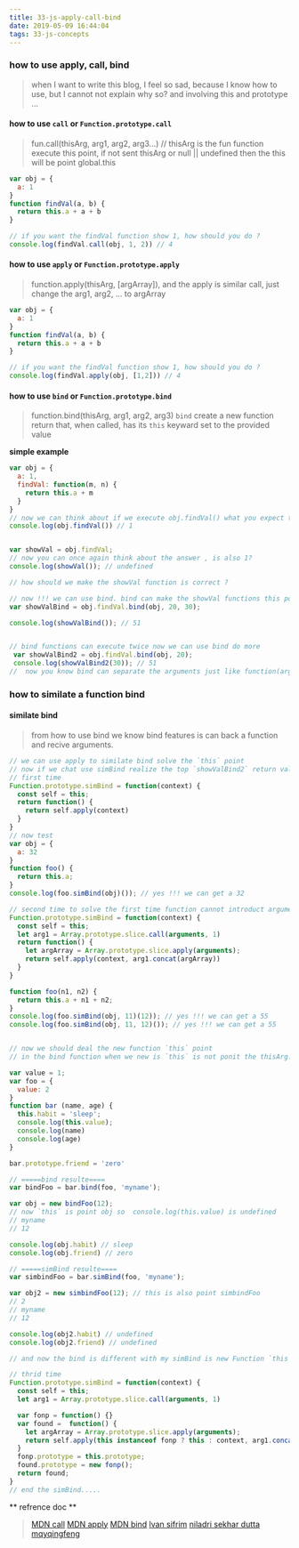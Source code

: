 ```yaml
---
title: 33-js-apply-call-bind
date: 2019-05-09 16:44:04
tags: 33-js-concepts
---
```

### how to use apply, call, bind 
> when I want to write this blog, I feel so sad, because I know how to use, but I cannot not explain why so? and involving this and prototype ...

#### how to use `call` or `Function.prototype.call`

> fun.call(thisArg, arg1, arg2, arg3...) // thisArg is the fun function execute this point, if not sent thisArg or null || undefined then the this will be point global.this

```javascript
var obj = {
  a: 1
}
function findVal(a, b) {
  return this.a + a + b
}

// if you want the findVal function show 1, how should you do ? 
console.log(findVal.call(obj, 1, 2)) // 4
```

#### how to use `apply` or `Function.prototype.apply`
> function.apply(thisArg, [argArray]), and the apply is similar call, just change the arg1, arg2, ... to argArray

```javascript
var obj = {
  a: 1
}
function findVal(a, b) {
  return this.a + a + b
}

// if you want the findVal function show 1, how should you do ? 
console.log(findVal.apply(obj, [1,2])) // 4
```

#### how to use `bind` or `Function.prototype.bind`
> function.bind(thisArg, arg1, arg2, arg3)
  `bind` create a new function return that, when called, has its `this` keyward set to the provided value
  
**simple example**

```javascript
var obj = {
  a: 1,
  findVal: function(m, n) {
    return this.a + m
  }
}
// now we can think about if we execute obj.findVal() what you expect the end ? is 1?
console.log(obj.findVal()) // 1


var showVal = obj.findVal;
// now you can once again think about the answer , is also 1?
console.log(showVal()); // undefined 

// how should we make the showVal function is correct ? 

// now !!! we can use bind. bind can make the showVal functions this point obj
var showValBind = obj.findVal.bind(obj, 20, 30);

console.log(showValBind()); // 51


// bind functions can execute twice now we can use bind do more
 var showValBind2 = obj.findVal.bind(obj, 20);
 console.log(showValBind2(30)); // 51 
//  now you know bind can separate the arguments just like function(arg1)(arg2)
```

### how to similate a function bind

#### similate bind
> from how to use bind we know bind features is can back a function and recive arguments.

```javascript
// we can use apply to similate bind solve the `this` point
// now if we chat use simBind realize the top `showValBind2` return value. what should we write for the simBind ?
// first time
Function.prototype.simBind = function(context) {
  const self = this;
  return function() {
    return self.apply(context)
  }
}
// now test 
var obj = {
  a: 32
}
function foo() {
  return this.a;
}
console.log(foo.simBind(obj)()); // yes !!! we can get a 32

// second time to solve the first time function cannot introduct arguments
Function.prototype.simBind = function(context) {
  const self = this;
  let arg1 = Array.prototype.slice.call(arguments, 1)
  return function() {
    let argArray = Array.prototype.slice.apply(arguments);
    return self.apply(context, arg1.concat(argArray))
  }
}

function foo(n1, n2) {
  return this.a + n1 + n2;
}
console.log(foo.simBind(obj, 11)(12)); // yes !!! we can get a 55
console.log(foo.simBind(obj, 11, 12)()); // yes !!! we can get a 55


// now we should deal the new function `this` point 
// in the bind function when we new is `this` is not ponit the thisArg.

var value = 1;
var foo = {
  value: 2
}
function bar (name, age) {
  this.habit = 'sleep';
  console.log(this.value);
  console.log(name)
  console.log(age)
}

bar.prototype.friend = 'zero'

// =====bind resulte====
var bindFoo = bar.bind(foo, 'myname');

var obj = new bindFoo(12);
// now `this` is point obj so  console.log(this.value) is undefined
// myname
// 12

console.log(obj.habit) // sleep
console.log(obj.friend) // zero

// =====simBind resulte====
var simbindFoo = bar.simBind(foo, 'myname');

var obj2 = new simbindFoo(12); // this is also point simbindFoo
// 2
// myname
// 12

console.log(obj2.habit) // undefined
console.log(obj2.friend) // undefined

// and now the bind is different with my simBind is new Function `this` point is not a same object

// thrid time
Function.prototype.simBind = function(context) {
  const self = this;
  let arg1 = Array.prototype.slice.call(arguments, 1)

  var fonp = function() {}
  var found =  function() {
    let argArray = Array.prototype.slice.apply(arguments);
    return self.apply(this instanceof fonp ? this : context, arg1.concat(argArray))
  }
  fonp.prototype = this.prototype;
  found.prototype = new fonp();
  return found;
}
// end the simBind.....
```

** refrence doc **
> [MDN call](https://developer.mozilla.org/zh-CN/docs/Web/JavaScript/Reference/Global_Objects/Function/call)
> [MDN apply](https://developer.mozilla.org/zh-CN/docs/Web/JavaScript/Reference/Global_Objects/Function/apply)
> [MDN bind](https://developer.mozilla.org/zh-CN/docs/Web/JavaScript/Reference/Global_Objects/Function/bind)
> [lvan sifrim](https://medium.com/@ivansifrim/the-differences-between-call-apply-bind-276724bb825b)
> [niladri sekhar dutta](https://www.codementor.io/niladrisekhardutta/how-to-call-apply-and-bind-in-javascript-8i1jca6jp)
> [mqyqingfeng](https://github.com/mqyqingfeng/Blog/issues/11)